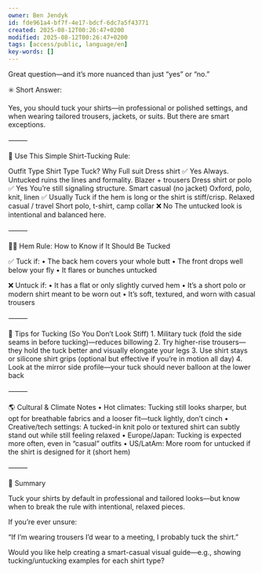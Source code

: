 ```yaml
---
owner: Ben Jendyk
id: fde961a4-bf7f-4e17-bdcf-6dc7a5f43771
created: 2025-08-12T00:26:47+0200
modified: 2025-08-12T00:26:47+0200
tags: [access/public, language/en]
key-words: []
---
```


Great question—and it’s more nuanced than just “yes” or “no.”

✳️ Short Answer:

Yes, you should tuck your shirts—in professional or polished settings, and when wearing tailored trousers, jackets, or suits.
But there are smart exceptions.

⸻

🧭 Use This Simple Shirt-Tucking Rule:

Outfit Type	Shirt Type	Tuck?	Why
Full suit	Dress shirt	✅ Yes	Always. Untucked ruins the lines and formality.
Blazer + trousers	Dress shirt or polo	✅ Yes	You’re still signaling structure.
Smart casual (no jacket)	Oxford, polo, knit, linen	✅ Usually	Tuck if the hem is long or the shirt is stiff/crisp.
Relaxed casual / travel	Short polo, t-shirt, camp collar	❌ No	The untucked look is intentional and balanced here.


⸻

🧍‍♂️ Hem Rule: How to Know if It Should Be Tucked

✅ Tuck if:
	•	The back hem covers your whole butt
	•	The front drops well below your fly
	•	It flares or bunches untucked

❌ Untuck if:
	•	It has a flat or only slightly curved hem
	•	It’s a short polo or modern shirt meant to be worn out
	•	It’s soft, textured, and worn with casual trousers

⸻

🔧 Tips for Tucking (So You Don’t Look Stiff)
	1.	Military tuck (fold the side seams in before tucking)—reduces billowing
	2.	Try higher-rise trousers—they hold the tuck better and visually elongate your legs
	3.	Use shirt stays or silicone shirt grips (optional but effective if you’re in motion all day)
	4.	Look at the mirror side profile—your tuck should never balloon at the lower back

⸻

🌎 Cultural & Climate Notes
	•	Hot climates: Tucking still looks sharper, but opt for breathable fabrics and a looser fit—tuck lightly, don’t cinch
	•	Creative/tech settings: A tucked-in knit polo or textured shirt can subtly stand out while still feeling relaxed
	•	Europe/Japan: Tucking is expected more often, even in “casual” outfits
	•	US/LatAm: More room for untucked if the shirt is designed for it (short hem)

⸻

👔 Summary

Tuck your shirts by default in professional and tailored looks—but know when to break the rule with intentional, relaxed pieces.

If you’re ever unsure:

“If I’m wearing trousers I’d wear to a meeting, I probably tuck the shirt.”

Would you like help creating a smart-casual visual guide—e.g., showing tucking/untucking examples for each shirt type?